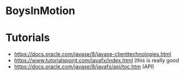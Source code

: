 # BoysInMotion

# Tutorials
- https://docs.oracle.com/javase/8/javase-clienttechnologies.html
- https://www.tutorialspoint.com/javafx/index.html (this is really good
- https://docs.oracle.com/javase/8/javafx/api/toc.htm (API)